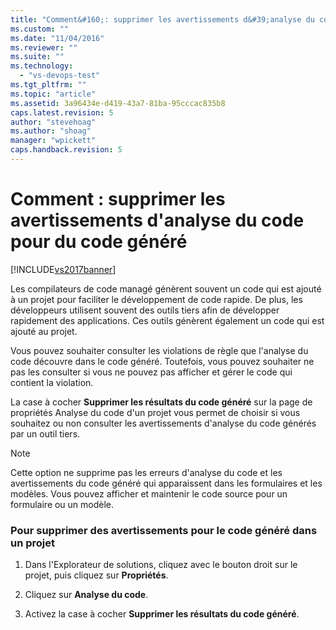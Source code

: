 ```yaml
---
title: "Comment&#160;: supprimer les avertissements d&#39;analyse du code pour du code g&#233;n&#233;r&#233; | Microsoft Docs"
ms.custom: ""
ms.date: "11/04/2016"
ms.reviewer: ""
ms.suite: ""
ms.technology: 
  - "vs-devops-test"
ms.tgt_pltfrm: ""
ms.topic: "article"
ms.assetid: 3a96434e-d419-43a7-81ba-95cccac835b8
caps.latest.revision: 5
author: "stevehoag"
ms.author: "shoag"
manager: "wpickett"
caps.handback.revision: 5
---
```

# Comment&#160;: supprimer les avertissements d&#39;analyse du code pour du code g&#233;n&#233;r&#233;
[!INCLUDE[vs2017banner](../code-quality/includes/vs2017banner.md)]

Les compilateurs de code managé génèrent souvent un code qui est ajouté à un projet pour faciliter le développement de code rapide.  De plus, les développeurs utilisent souvent des outils tiers afin de développer rapidement des applications.  Ces outils génèrent également un code qui est ajouté au projet.  
  
 Vous pouvez souhaiter consulter les violations de règle que l'analyse du code découvre dans le code généré.  Toutefois, vous pouvez souhaiter ne pas les consulter si vous ne pouvez pas afficher et gérer le code qui contient la violation.  
  
 La case à cocher **Supprimer les résultats du code généré** sur la page de propriétés Analyse du code d'un projet vous permet de choisir si vous souhaitez ou non consulter les avertissements d'analyse du code générés par un outil tiers.  
  
> [!NOTE]
>  Cette option ne supprime pas les erreurs d'analyse du code et les avertissements du code généré qui apparaissent dans les formulaires et les modèles.  Vous pouvez afficher et maintenir le code source pour un formulaire ou un modèle.  
  
### Pour supprimer des avertissements pour le code généré dans un projet  
  
1.  Dans l'Explorateur de solutions, cliquez avec le bouton droit sur le projet, puis cliquez sur **Propriétés**.  
  
2.  Cliquez sur **Analyse du code**.  
  
3.  Activez la case à cocher **Supprimer les résultats du code généré**.
